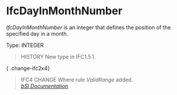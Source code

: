 IfcDayInMonthNumber
===================
_IfcDayInMonthNumber_ is an integer that defines the position of the specified
day in a month.  
  
Type: INTEGER  
  
> HISTORY  New type in IFC1.5.1.  
  
{ .change-ifc2x4}  
> IFC4 CHANGE  Where rule _ValidRange_ added.  
[ _bSI
Documentation_](https://standards.buildingsmart.org/IFC/DEV/IFC4_2/FINAL/HTML/schema/ifcdatetimeresource/lexical/ifcdayinmonthnumber.htm)


